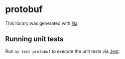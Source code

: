 # protobuf

This library was generated with [Nx](https://nx.dev).

## Running unit tests

Run `nx test protobuf` to execute the unit tests via [Jest](https://jestjs.io).
